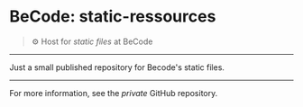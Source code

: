 # BeCode: static-ressources

> ⚙️ Host for _static files_ at BeCode

* * *

Just a small published repository for Becode's static files.

* * *

For more information, see the *private* GitHub repository.
